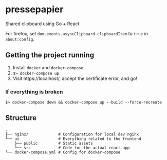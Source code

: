 # pressepapier

Shared clipboard using Go + React

For firefox, set `dom.events.asyncClipboard.clipboardItem` to `true` in `about:config`.

## Getting the project running

1. Install `docker` and `docker-compose`
2. `$> docker-compose up`
3. Visit https://localhost/, accept the certificate error, and go!

### If everything is broken

```
$> docker-compose down && docker-compose up --build --force-recreate
```

## Structure

```
.
├── nginx/             # Configuration for local dev nginx
└── ui                 # Everything related to the frontend
    ├── public         # Static assets
    └── src            # Code for the actual react app
└── docker-compose.yml # Config for docker-compose
```

